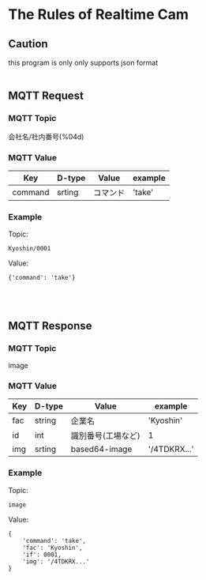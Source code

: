 # The Rules of Realtime Cam

## Caution
this program is only only supports json format
<br><br>
## MQTT Request
### MQTT Topic
会社名/社内番号(%04d)

### MQTT Value
|   Key   |  D-type  |  Value  | example |
|  ----   |   ----   |   ----  |   ----  |
| command |  srting  | コマンド |  'take' |

### Example
Topic: 
```
Kyoshin/0001
```
Value: 
```
{'command': 'take'}
```
<br><br>

## MQTT Response

### MQTT Topic
image

### MQTT Value
|   Key   |  D-type  |  Value  | example |
|  ----   |   ----   |   ----  |   ----  |
| fac  |string  |  企業名 | 'Kyoshin' |
|  id  | int    |識別番号(工場など) | 1|
| img |  srting  | based64-image |  '/4TDKRX...' |

### Example
Topic: 
```
image
```

Value:

```
{
    'command': 'take',
    'fac': 'Kyoshin',
    'if': 0001,
    'img': '/4TDKRX...'
}
```